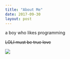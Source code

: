 ```yaml
---
title: "About Me"
date: 2017-09-30
layout: post
---
```


a boy who likes programming

~~LOLI must be true love~~

![](https://github.com/void0red/void0red.github.io/blob/master/pic/yn.jpg?raw=true)
